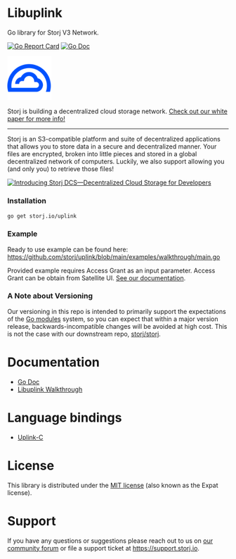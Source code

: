 # Libuplink

Go library for Storj V3 Network.

[![Go Report Card](https://goreportcard.com/badge/storj.io/uplink)](https://goreportcard.com/report/storj.io/uplink)
[![Go Doc](https://img.shields.io/badge/godoc-reference-blue.svg?style=flat-square)](https://pkg.go.dev/storj.io/uplink)

<img src="https://github.com/storj/storj/raw/main/resources/logo.png" width="100">

Storj is building a decentralized cloud storage network.
[Check out our white paper for more info!](https://storj.io/whitepaper)

----

Storj is an S3-compatible platform and suite of decentralized applications that
allows you to store data in a secure and decentralized manner. Your files are
encrypted, broken into little pieces and stored in a global decentralized
network of computers. Luckily, we also support allowing you (and only you) to
retrieve those files!

[![Introducing Storj DCS—Decentralized Cloud Storage for Developers](https://img.youtube.com/vi/JgKdBRIyIps/hqdefault.jpg)](https://www.youtube.com/watch?v=JgKdBRIyIps)

### Installation

```
go get storj.io/uplink
```

### Example

Ready to use example can be found here: https://github.com/storj/uplink/blob/main/examples/walkthrough/main.go

Provided example requires Access Grant as an input parameter. Access Grant can be obtain from Satellite UI. [See our documentation](https://docs.storj.io/dcs/getting-started/quickstart-uplink-cli/uploading-your-first-object/create-first-access-grant).

### A Note about Versioning

Our versioning in this repo is intended to primarily support the expectations of the
[Go modules](https://blog.golang.org/using-go-modules) system, so you can expect that
within a major version release, backwards-incompatible changes will be avoided at high
cost. This is not the case with our downstream repo,
[storj/storj](https://github.com/storj/storj/).

# Documentation

- [Go Doc](https://pkg.go.dev/storj.io/uplink)
- [Libuplink Walkthrough](https://github.com/storj/storj/wiki/Libuplink-Walkthrough)

# Language bindings

- [Uplink-C](https://github.com/storj/uplink-c)

# License

This library is distributed under the
[MIT license](https://opensource.org/licenses/MIT) (also known as the Expat license).

# Support

If you have any questions or suggestions please reach out to us on [our community forum](https://forum.storj.io/) or file a support ticket at https://support.storj.io.
